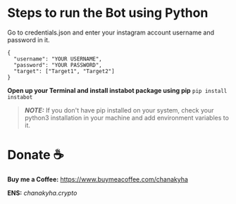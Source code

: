 # Steps to run the Bot using Python

Go to credentials.json and enter your instagram account username and password in it.

```
{
  "username": "YOUR USERNAME",
  "password": "YOUR PASSWORD",
  "target": ["Target1", "Target2"]
}
```

**Open up your Terminal and install instabot package using pip**
`pip install instabot`

> **_NOTE:_** If you don't have pip installed on your system, check your python3 installation in your machine and add environment variables to it.

# Donate ☕

**Buy me a Coffee:** https://www.buymeacoffee.com/chanakyha

**ENS:** _chanakyha.crypto_

